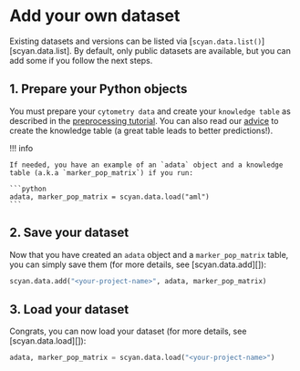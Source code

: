 # Add your own dataset

Existing datasets and versions can be listed via [`scyan.data.list()`][scyan.data.list]. By default, only public datasets are available, but you can add some if you follow the next steps.

## 1. Prepare your Python objects

You must prepare your `cytometry data` and create your `knowledge table` as described in the [preprocessing tutorial](../../tutorials/preprocessing). You can also read our [advice](../../advice/#advice-for-the-creation-of-the-table) to create the knowledge table (a great table leads to better predictions!).

!!! info

    If needed, you have an example of an `adata` object and a knowledge table (a.k.a `marker_pop_matrix`) if you run:

    ```python
    adata, marker_pop_matrix = scyan.data.load("aml")
    ```

## 2. Save your dataset

Now that you have created an `adata` object and a `marker_pop_matrix` table, you can simply save them (for more details, see [scyan.data.add][]):

```python
scyan.data.add("<your-project-name>", adata, marker_pop_matrix)
```

## 3. Load your dataset

Congrats, you can now load your dataset (for more details, see [scyan.data.load][]):

```python
adata, marker_pop_matrix = scyan.data.load("<your-project-name>")
```
